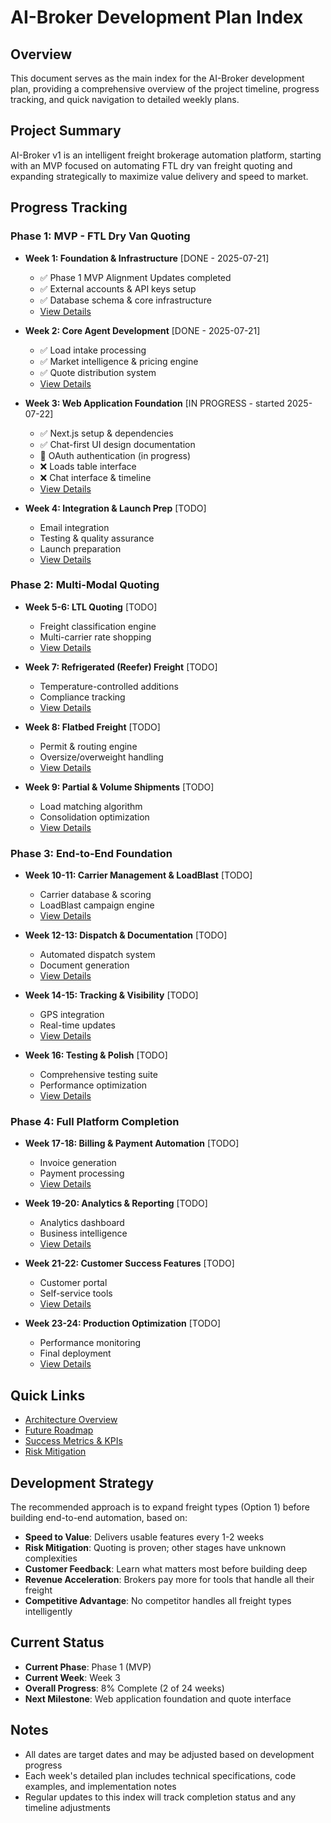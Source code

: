 # AI-Broker Development Plan Index

## Overview
This document serves as the main index for the AI-Broker development plan, providing a comprehensive overview of the project timeline, progress tracking, and quick navigation to detailed weekly plans.

## Project Summary
AI-Broker v1 is an intelligent freight brokerage automation platform, starting with an MVP focused on automating FTL dry van freight quoting and expanding strategically to maximize value delivery and speed to market.

## Progress Tracking

### Phase 1: MVP - FTL Dry Van Quoting
- **Week 1: Foundation & Infrastructure** [DONE - 2025-07-21]
  - ✅ Phase 1 MVP Alignment Updates completed
  - ✅ External accounts & API keys setup
  - ✅ Database schema & core infrastructure
  - [View Details](./week-1.md)

- **Week 2: Core Agent Development** [DONE - 2025-07-21]
  - ✅ Load intake processing
  - ✅ Market intelligence & pricing engine
  - ✅ Quote distribution system
  - [View Details](./week-2.md)

- **Week 3: Web Application Foundation** [IN PROGRESS - started 2025-07-22]
  - ✅ Next.js setup & dependencies
  - ✅ Chat-first UI design documentation
  - 🔄 OAuth authentication (in progress)
  - ❌ Loads table interface
  - ❌ Chat interface & timeline
  - [View Details](./week-3.md)

- **Week 4: Integration & Launch Prep** [TODO]
  - Email integration
  - Testing & quality assurance
  - Launch preparation
  - [View Details](./week-4.md)

### Phase 2: Multi-Modal Quoting
- **Week 5-6: LTL Quoting** [TODO]
  - Freight classification engine
  - Multi-carrier rate shopping
  - [View Details](./week-5-6.md)

- **Week 7: Refrigerated (Reefer) Freight** [TODO]
  - Temperature-controlled additions
  - Compliance tracking
  - [View Details](./week-7.md)

- **Week 8: Flatbed Freight** [TODO]
  - Permit & routing engine
  - Oversize/overweight handling
  - [View Details](./week-8.md)

- **Week 9: Partial & Volume Shipments** [TODO]
  - Load matching algorithm
  - Consolidation optimization
  - [View Details](./week-9.md)

### Phase 3: End-to-End Foundation
- **Week 10-11: Carrier Management & LoadBlast** [TODO]
  - Carrier database & scoring
  - LoadBlast campaign engine
  - [View Details](./week-10-11.md)

- **Week 12-13: Dispatch & Documentation** [TODO]
  - Automated dispatch system
  - Document generation
  - [View Details](./week-12-13.md)

- **Week 14-15: Tracking & Visibility** [TODO]
  - GPS integration
  - Real-time updates
  - [View Details](./week-14-15.md)

- **Week 16: Testing & Polish** [TODO]
  - Comprehensive testing suite
  - Performance optimization
  - [View Details](./week-16.md)

### Phase 4: Full Platform Completion
- **Week 17-18: Billing & Payment Automation** [TODO]
  - Invoice generation
  - Payment processing
  - [View Details](./week-17-18.md)

- **Week 19-20: Analytics & Reporting** [TODO]
  - Analytics dashboard
  - Business intelligence
  - [View Details](./week-19-20.md)

- **Week 21-22: Customer Success Features** [TODO]
  - Customer portal
  - Self-service tools
  - [View Details](./week-21-22.md)

- **Week 23-24: Production Optimization** [TODO]
  - Performance monitoring
  - Final deployment
  - [View Details](./week-23-24.md)

## Quick Links
- [Architecture Overview](./architecture.md)
- [Future Roadmap](./roadmap.md)
- [Success Metrics & KPIs](./metrics.md)
- [Risk Mitigation](./risk-mitigation.md)

## Development Strategy
The recommended approach is to expand freight types (Option 1) before building end-to-end automation, based on:
- **Speed to Value**: Delivers usable features every 1-2 weeks
- **Risk Mitigation**: Quoting is proven; other stages have unknown complexities
- **Customer Feedback**: Learn what matters most before building deep
- **Revenue Acceleration**: Brokers pay more for tools that handle all their freight
- **Competitive Advantage**: No competitor handles all freight types intelligently

## Current Status
- **Current Phase**: Phase 1 (MVP)
- **Current Week**: Week 3
- **Overall Progress**: 8% Complete (2 of 24 weeks)
- **Next Milestone**: Web application foundation and quote interface

## Notes
- All dates are target dates and may be adjusted based on development progress
- Each week's detailed plan includes technical specifications, code examples, and implementation notes
- Regular updates to this index will track completion status and any timeline adjustments